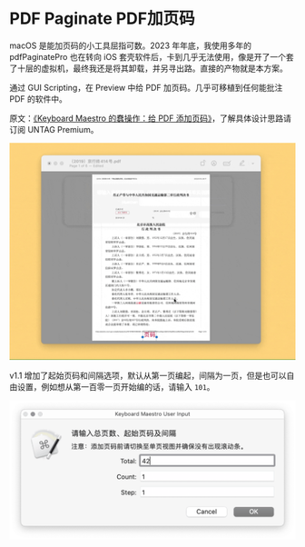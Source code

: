 # PDF Paginate PDF加页码

macOS 是能加页码的小工具屈指可数。2023 年年底，我使用多年的 pdfPaginatePro 也在转向 iOS 套壳软件后，卡到几乎无法使用，像是开了一个套了十层的虚拟机，最终我还是将其卸载，并另寻出路。直接的产物就是本方案。

通过 GUI Scripting，在 Preview 中给 PDF 加页码。几乎可移植到任何能批注 PDF 的软件中。

原文：[《Keyboard Maestro 的蠢操作：给 PDF 添加页码》](https://utgd.net/article/20515/)，了解具体设计思路请订阅 UNTAG Premium。

![title](img.gif)

v1.1 增加了起始页码和间隔选项，默认从第一页编起，间隔为一页，但是也可以自由设置，例如想从第一百零一页开始编的话，请输入 `101`。

![img](img.png)